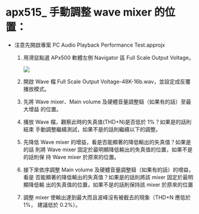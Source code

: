 # apx515_ 手動調整 wave mixer 的位置： 


- 注意先開啟專案 PC Audio Playback Performance Test.approjx
  1. 用滑鼠點選 APx500 軟體左側 Navigator 區 Full Scale Output Voltage。 
  
     ![](https://i.imgur.com/zlccUbk.png)
  
  2. 開啟 Wave 檔 Full Scale Output Voltage-48K-16b.wav，並設定成反覆播放模式。 
  
  3. 先將 Wave mixer、Main volume 及硬體音量調整鈕（如果有的話）至最大增益 的位置。 
  
  4. 播放 Wave 檔，觀察此時的失真值(THD+N)是否低於 1%？如果是的話則結束 手動調整繼續測試，如果不是的話則繼續以下的調整。 
  
  5. 先降低 Wave mixer 的增益，看是否能顯著的降低輸出的失真值？如果是的話 則將 Wave mixer 固定於最明顯降低輸出的失真值的位置，如果不是的話則保 持 Wave mixer 於原來的位置。
  
  6. 接下來依序調整 Main volume 及硬體音量調整鈕（如果有的話）的增益，看是 否能顯著的降低輸出的失真值？如果是的話則將該 mixer 固定於最明顯降低輸 出的失真值的位置，如果不是的話則保持該 mixer 於原來的位置 
  
  7. 調整 mixer 使輸出達到最大而且波峰沒有被截去的現象（THD+N 應低於 1%， 建議低於 0.2%）。 


